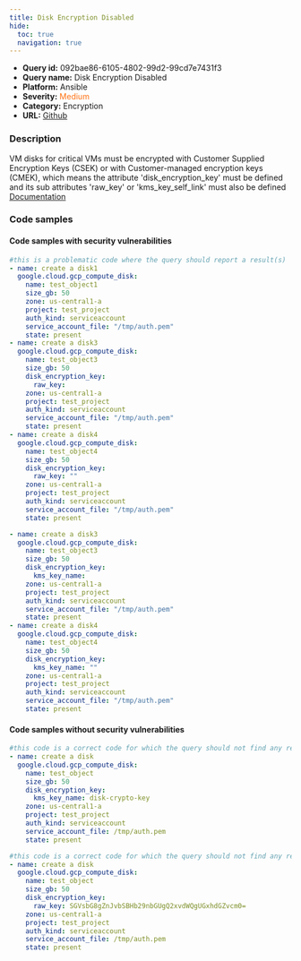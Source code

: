 ```yaml
---
title: Disk Encryption Disabled
hide:
  toc: true
  navigation: true
---
```


<style>
  .highlight .hll {
    background-color: #ff171742;
  }
  .md-content {
    max-width: 1100px;
    margin: 0 auto;
  }
</style>

-   **Query id:** 092bae86-6105-4802-99d2-99cd7e7431f3
-   **Query name:** Disk Encryption Disabled
-   **Platform:** Ansible
-   **Severity:** <span style="color:#ff7213">Medium</span>
-   **Category:** Encryption
-   **URL:** [Github](https://github.com/Checkmarx/kics/tree/master/assets/queries/ansible/gcp/disk_encryption_disabled)

### Description
VM disks for critical VMs must be encrypted with Customer Supplied Encryption Keys (CSEK) or with Customer-managed encryption keys (CMEK), which means the attribute 'disk_encryption_key' must be defined and its sub attributes 'raw_key' or 'kms_key_self_link' must also be defined<br>
[Documentation](https://docs.ansible.com/ansible/latest/collections/google/cloud/gcp_compute_disk_module.html)

### Code samples
#### Code samples with security vulnerabilities
```yaml title="Positive test num. 1 - yaml file" hl_lines="27 3 15"
#this is a problematic code where the query should report a result(s)
- name: create a disk1
  google.cloud.gcp_compute_disk:
    name: test_object1
    size_gb: 50
    zone: us-central1-a
    project: test_project
    auth_kind: serviceaccount
    service_account_file: "/tmp/auth.pem"
    state: present
- name: create a disk3
  google.cloud.gcp_compute_disk:
    name: test_object3
    size_gb: 50
    disk_encryption_key:
      raw_key:
    zone: us-central1-a
    project: test_project
    auth_kind: serviceaccount
    service_account_file: "/tmp/auth.pem"
    state: present
- name: create a disk4
  google.cloud.gcp_compute_disk:
    name: test_object4
    size_gb: 50
    disk_encryption_key:
      raw_key: ""
    zone: us-central1-a
    project: test_project
    auth_kind: serviceaccount
    service_account_file: "/tmp/auth.pem"
    state: present

```
```yaml title="Positive test num. 2 - yaml file" hl_lines="17 5"
- name: create a disk3
  google.cloud.gcp_compute_disk:
    name: test_object3
    size_gb: 50
    disk_encryption_key:
      kms_key_name:
    zone: us-central1-a
    project: test_project
    auth_kind: serviceaccount
    service_account_file: "/tmp/auth.pem"
    state: present
- name: create a disk4
  google.cloud.gcp_compute_disk:
    name: test_object4
    size_gb: 50
    disk_encryption_key:
      kms_key_name: ""
    zone: us-central1-a
    project: test_project
    auth_kind: serviceaccount
    service_account_file: "/tmp/auth.pem"
    state: present

```


#### Code samples without security vulnerabilities
```yaml title="Negative test num. 1 - yaml file"
#this code is a correct code for which the query should not find any result
- name: create a disk
  google.cloud.gcp_compute_disk:
    name: test_object
    size_gb: 50
    disk_encryption_key:
      kms_key_name: disk-crypto-key
    zone: us-central1-a
    project: test_project
    auth_kind: serviceaccount
    service_account_file: /tmp/auth.pem
    state: present

```
```yaml title="Negative test num. 2 - yaml file"
#this code is a correct code for which the query should not find any result
- name: create a disk
  google.cloud.gcp_compute_disk:
    name: test_object
    size_gb: 50
    disk_encryption_key:
      raw_key: SGVsbG8gZnJvbSBHb29nbGUgQ2xvdWQgUGxhdGZvcm0=
    zone: us-central1-a
    project: test_project
    auth_kind: serviceaccount
    service_account_file: /tmp/auth.pem
    state: present

```

